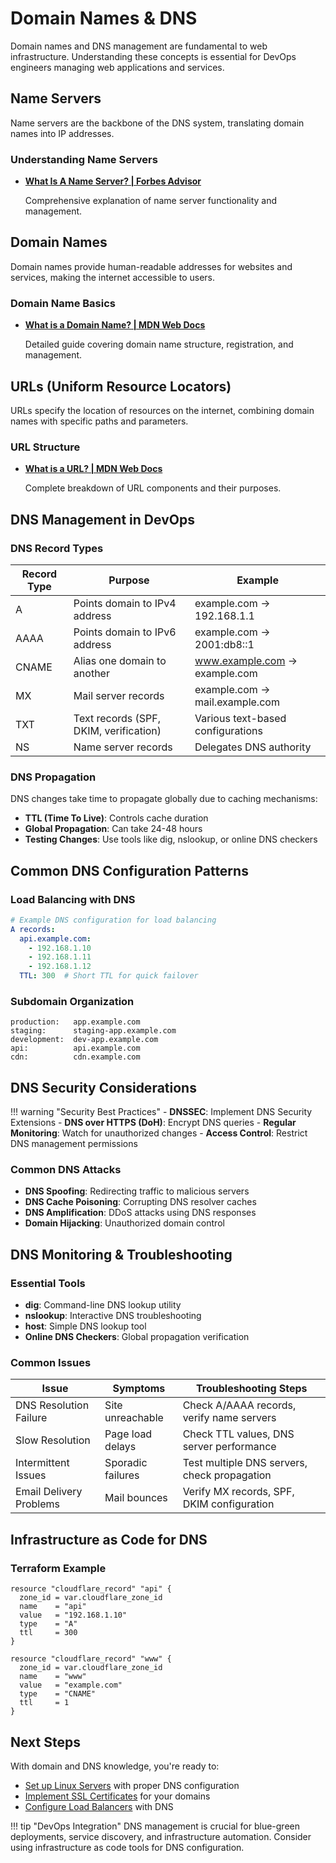 # Domain Names & DNS

Domain names and DNS management are fundamental to web infrastructure. Understanding these concepts is essential for DevOps engineers managing web applications and services.

## Name Servers

Name servers are the backbone of the DNS system, translating domain names into IP addresses.

### Understanding Name Servers

- **[What Is A Name Server? | Forbes Advisor](https://www.forbes.com/advisor/business/software/what-is-a-name-server/)**
  
  Comprehensive explanation of name server functionality and management.

## Domain Names

Domain names provide human-readable addresses for websites and services, making the internet accessible to users.

### Domain Name Basics

- **[What is a Domain Name? | MDN Web Docs](https://developer.mozilla.org/en-US/docs/Learn/Common_questions/What_is_a_domain_name)**
  
  Detailed guide covering domain name structure, registration, and management.

## URLs (Uniform Resource Locators)

URLs specify the location of resources on the internet, combining domain names with specific paths and parameters.

### URL Structure

- **[What is a URL? | MDN Web Docs](https://developer.mozilla.org/en-US/docs/Learn/Common_questions/What_is_a_URL)**
  
  Complete breakdown of URL components and their purposes.

## DNS Management in DevOps

### DNS Record Types

| Record Type | Purpose | Example |
|-------------|---------|---------|
| A | Points domain to IPv4 address | example.com → 192.168.1.1 |
| AAAA | Points domain to IPv6 address | example.com → 2001:db8::1 |
| CNAME | Alias one domain to another | www.example.com → example.com |
| MX | Mail server records | example.com → mail.example.com |
| TXT | Text records (SPF, DKIM, verification) | Various text-based configurations |
| NS | Name server records | Delegates DNS authority |

### DNS Propagation

DNS changes take time to propagate globally due to caching mechanisms:

- **TTL (Time To Live)**: Controls cache duration
- **Global Propagation**: Can take 24-48 hours
- **Testing Changes**: Use tools like dig, nslookup, or online DNS checkers

## Common DNS Configuration Patterns

### Load Balancing with DNS

```yaml
# Example DNS configuration for load balancing
A records:
  api.example.com:
    - 192.168.1.10
    - 192.168.1.11
    - 192.168.1.12
  TTL: 300  # Short TTL for quick failover
```

### Subdomain Organization

```
production:   app.example.com
staging:      staging-app.example.com  
development:  dev-app.example.com
api:          api.example.com
cdn:          cdn.example.com
```

## DNS Security Considerations

!!! warning "Security Best Practices"
    - **DNSSEC**: Implement DNS Security Extensions
    - **DNS over HTTPS (DoH)**: Encrypt DNS queries
    - **Regular Monitoring**: Watch for unauthorized changes
    - **Access Control**: Restrict DNS management permissions

### Common DNS Attacks

- **DNS Spoofing**: Redirecting traffic to malicious servers
- **DNS Cache Poisoning**: Corrupting DNS resolver caches  
- **DNS Amplification**: DDoS attacks using DNS responses
- **Domain Hijacking**: Unauthorized domain control

## DNS Monitoring & Troubleshooting

### Essential Tools

- **dig**: Command-line DNS lookup utility
- **nslookup**: Interactive DNS troubleshooting
- **host**: Simple DNS lookup tool
- **Online DNS Checkers**: Global propagation verification

### Common Issues

| Issue | Symptoms | Troubleshooting Steps |
|-------|----------|---------------------|
| DNS Resolution Failure | Site unreachable | Check A/AAAA records, verify name servers |
| Slow Resolution | Page load delays | Check TTL values, DNS server performance |
| Intermittent Issues | Sporadic failures | Test multiple DNS servers, check propagation |
| Email Delivery Problems | Mail bounces | Verify MX records, SPF, DKIM configuration |

## Infrastructure as Code for DNS

### Terraform Example

```hcl
resource "cloudflare_record" "api" {
  zone_id = var.cloudflare_zone_id
  name    = "api"
  value   = "192.168.1.10"
  type    = "A"
  ttl     = 300
}

resource "cloudflare_record" "www" {
  zone_id = var.cloudflare_zone_id
  name    = "www"
  value   = "example.com"
  type    = "CNAME"
  ttl     = 1
}
```

## Next Steps

With domain and DNS knowledge, you're ready to:

- [Set up Linux Servers](../linux/introduction.md) with proper DNS configuration
- [Implement SSL Certificates](ssl.md) for your domains
- [Configure Load Balancers](../linux/advanced-hosting.md) with DNS

!!! tip "DevOps Integration"
    DNS management is crucial for blue-green deployments, service discovery, and infrastructure automation. Consider using infrastructure as code tools for DNS configuration.
